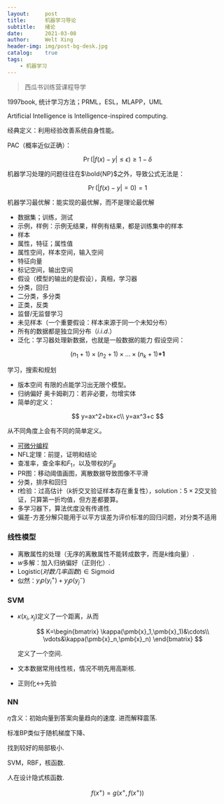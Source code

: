 ```yaml
---
layout:     post
title:      机器学习导论
subtitle:   绪论
date:       2021-03-08
author:     Welt Xing
header-img: img/post-bg-desk.jpg
catalog:    true
tags:
    - 机器学习
---
```


> 西瓜书训练营课程导学

1997book, 统计学习方法；PRML，ESL，MLAPP，UML

Artificial Intelligence is Intelligence-inspired computing.

经典定义：利用经验改善系统自身性能。

PAC（概率近似正确）：

$$
\Pr(|f({x})-y|\le\epsilon)\ge1-\delta
$$

机器学习处理的问题往往在$\bold{NP}$之外，导致公式无法是：

$$
\Pr(|f({x})-y|=0)=1
$$

机器学习最优解：能实现的最优解，而不是理论最优解

- 数据集；训练，测试
- 示例，样例：示例无结果，样例有结果，都是训练集中的样本
- 样本
- 属性，特征；属性值
- 属性空间，样本空间，输入空间
- 特征向量
- 标记空间，输出空间
- 假设（模型的输出的是假设），真相，学习器
- 分类，回归
- 二分类，多分类
- 正类，反类
- 监督/无监督学习
- 未见样本（一个重要假设：样本来源于同一个未知分布）
- 所有的数据都是独立同分布（$i.i.d.$）
- 泛化：学习器处理新数据，也就是一般数据的能力
假设空间：

$$
(n_1+1)\times(n_2+1)\times...\times(n_k+1)\textbf{+1}
$$

学习，搜索和规划

- 版本空间
有限的点能学习出无限个模型。
- 归纳偏好
奥卡姆剃刀：若非必要，勿增实体
- 简单的定义：

$$
y=ax^2+bx+c\\
y=ax^3+c
$$

从不同角度上会有不同的简单定义。

- [可微分编程](https://zh.wikipedia.org/wiki/%E5%8F%AF%E5%BE%AE%E5%88%86%E7%BC%96%E7%A8%8B)
- $\text{NFL}$定理：前提，证明和结论
- 查准率，查全率和$F_1$，以及带权的$F_\beta$
- PR图：移动阈值画图，离散数据导致图像不平滑
- 分类，排序和回归
- $t$检验：过高估计（$k$折交叉验证样本存在重复性），solution：$5\times2$交叉验证，只算第一折均值，但方差都要算。
- 多学习器下，算法优度没有传递性.
- 偏差-方差分解只能用于以平方误差为评价标准的回归问题，对分类不适用

### 线性模型

- 离散属性的处理（无序的离散属性不能转成数字，而是$k$维向量）.
- $w$多解：加入归纳偏好（正则化）.
- $\text{Logistic}(对数几率函数)\in\text{Sigmoid}$
- 似然：$y_ip(y_i^+)+y_jp(y_j^-)$

### SVM

- $\kappa(x_i,x_j)$定义了一个距离，从而

  $$
  K=\begin{bmatrix}
  \kappa(\pmb{x}_1,\pmb{x}_1)&\cdots\\
  \vdots&\kappa(\pmb{x}_n,\pmb{x}_n)
  \end{bmatrix}
  $$

  定义了一个空间.

- 文本数据常用线性核，情况不明先用高斯核.
- 正则化$\leftrightarrow$先验

### NN

$\eta$含义：初始向量到答案向量趋向的速度. 进而解释震荡.

标准BP类似于随机梯度下降、

找到较好的局部极小.

SVM，RBF，核函数.

人在设计隐式核函数.

$$
f(x^+)=g(x^+,f(x^+))
$$
